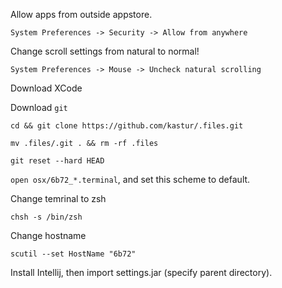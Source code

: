 Allow apps from outside appstore.

`System Preferences -> Security -> Allow from anywhere`


Change scroll settings from natural to normal!

`System Preferences -> Mouse -> Uncheck natural scrolling`


Download XCode


Download `git`

`cd && git clone https://github.com/kastur/.files.git`

`mv .files/.git . && rm -rf .files`

`git reset --hard HEAD`

`open osx/6b72_*.terminal`, and set this scheme to default.

Change temrinal to zsh

`chsh -s /bin/zsh`

Change hostname

`scutil --set HostName "6b72"`

Install Intellij, then import settings.jar (specify parent directory).

